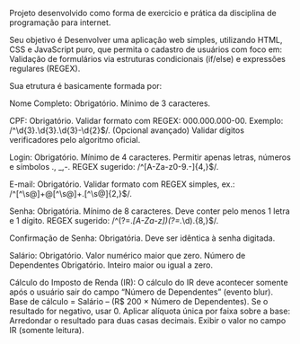 Projeto desenvolvido como forma de exercicio e prática da disciplina de programação para internet.

Seu objetivo é Desenvolver uma aplicação web simples, utilizando HTML, CSS e JavaScript puro, 
que permita o cadastro de usuários com foco em: Validação de formulários via estruturas condicionais (if/else) e expressões regulares (REGEX).

Sua etrutura é basicamente formada por:

Nome Completo:
Obrigatório.
Mínimo de 3 caracteres.

CPF:
Obrigatório.
Validar formato com REGEX: 000.000.000-00.
Exemplo: /^\d{3}\.\d{3}\.\d{3}-\d{2}$/.
(Opcional avançado) Validar dígitos verificadores pelo algoritmo oficial.

Login:
Obrigatório.
Mínimo de 4 caracteres.
Permitir apenas letras, números e símbolos ., _,-.
REGEX sugerido: /^[A-Za-z0-9.-]{4,}$/.

E-mail:
Obrigatório.
Validar formato com REGEX simples, ex.:
/^[^\s@]+@[^\s@]+\.[^\s@]{2,}$/.

Senha:
Obrigatória.
Mínimo de 8 caracteres.
Deve conter pelo menos 1 letra e 1 dígito.
REGEX sugerido: /^(?=.*[A-Za-z])(?=.*\d).{8,}$/.

Confirmação de Senha:
Obrigatória.
Deve ser idêntica à senha digitada.

Salário:
Obrigatório.
Valor numérico maior que zero.
Número de Dependentes
Obrigatório.
Inteiro maior ou igual a zero.


Cálculo do Imposto de Renda (IR):
O cálculo do IR deve acontecer somente após o usuário sair do
campo “Número de Dependentes” (evento blur).
Base de cálculo = Salário – (R$ 200 × Número de Dependentes).
Se o resultado for negativo, usar 0.
Aplicar alíquota única por faixa sobre a base:
Arredondar o resultado para duas casas decimais.
Exibir o valor no campo IR (somente leitura).
